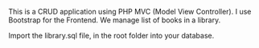 This is a CRUD application using PHP MVC (Model View Controller).
I use Bootstrap for the Frontend.
We manage list of books in a library.

Import the library.sql file, in the root folder into your database.
